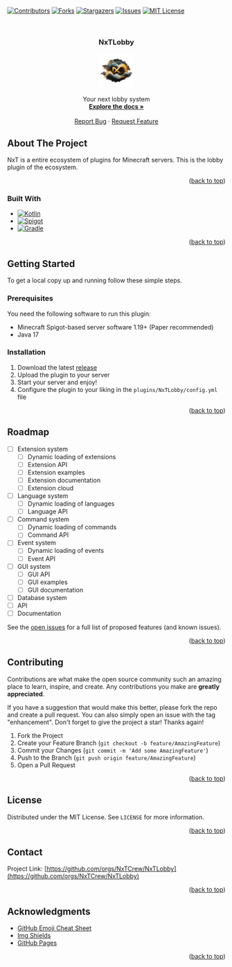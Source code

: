 <!-- Template for readme used: https://github.com/othneildrew/Best-README-Template -->
<a name="readme-top"></a>

<!-- PROJECT SHIELDS -->
<!--
*** I'm using markdown "reference style" links for readability.
*** Reference links are enclosed in brackets [ ] instead of parentheses ( ).
*** See the bottom of this document for the declaration of the reference variables
*** for contributors-url, forks-url, etc. This is an optional, concise syntax you may use.
*** https://www.markdownguide.org/basic-syntax/#reference-style-links
-->
[![Contributors][contributors-shield]][contributors-url]
[![Forks][forks-shield]][forks-url]
[![Stargazers][stars-shield]][stars-url]
[![Issues][issues-shield]][issues-url]
[![MIT License][license-shield]][license-url]



<!-- PROJECT LOGO -->
<br />
<div align="center">
<h3 align="center">NxTLobby</h3>

  <a href="https://github.com/orgs/NxTCrew/NxTLobby">
    <img src="images/nxtlogo-nobg.png" alt="Logo" width="80" height="80">
  </a>

  <p align="center">
    Your next lobby system
    <br />
    <a href="https://github.com/orgs/NxTCrew/NxTLobby/wiki"><strong>Explore the docs »</strong></a>
    <br />
    <br />
    <a href="https://github.com/orgs/NxTCrew/NxTLobby/issues">Report Bug</a>
    ·
    <a href="https://github.com/orgs/NxTCrew/NxTLobby/issues">Request Feature</a>
  </p>
</div>



<!-- ABOUT THE PROJECT -->
## About The Project

NxT is a entire ecosystem of plugins for Minecraft servers. This is the lobby plugin of the ecosystem.

<p align="right">(<a href="#readme-top">back to top</a>)</p>



### Built With

* [![Kotlin][Kotlin]][Kotlin-url]
* [![Spigot][Spigot]][Spigot-url]
* [![Gradle][Gradle]][Gradle-url]

<p align="right">(<a href="#readme-top">back to top</a>)</p>



<!-- GETTING STARTED -->
## Getting Started

To get a local copy up and running follow these simple steps.

### Prerequisites

You need the following software to run this plugin:
* Minecraft Spigot-based server software 1.19+ (Paper recommended)
* Java 17

### Installation

1. Download the latest [release](releases)
2. Upload the plugin to your server
3. Start your server and enjoy!
4. Configure the plugin to your liking in the `plugins/NxTLobby/config.yml` file

<p align="right">(<a href="#readme-top">back to top</a>)</p>



<!-- ROADMAP -->
## Roadmap

- [ ] Extension system
  - [ ] Dynamic loading of extensions
  - [ ] Extension API
  - [ ] Extension examples
  - [ ] Extension documentation
  - [ ] Extension cloud
- [ ] Language system
  - [ ] Dynamic loading of languages
  - [ ] Language API
- [ ] Command system
  - [ ] Dynamic loading of commands
  - [ ] Command API
- [ ] Event system
  - [ ] Dynamic loading of events
  - [ ] Event API
- [ ] GUI system
    - [ ] GUI API
    - [ ] GUI examples
    - [ ] GUI documentation
- [ ] Database system
- [ ] API
- [ ] Documentation

See the [open issues](issues) for a full list of proposed features (and known issues).

<p align="right">(<a href="#readme-top">back to top</a>)</p>



<!-- CONTRIBUTING -->
## Contributing

Contributions are what make the open source community such an amazing place to learn, inspire, and create. Any contributions you make are **greatly appreciated**.

If you have a suggestion that would make this better, please fork the repo and create a pull request. You can also simply open an issue with the tag "enhancement".
Don't forget to give the project a star! Thanks again!

1. Fork the Project
2. Create your Feature Branch (`git checkout -b feature/AmazingFeature`)
3. Commit your Changes (`git commit -m 'Add some AmazingFeature'`)
4. Push to the Branch (`git push origin feature/AmazingFeature`)
5. Open a Pull Request

<p align="right">(<a href="#readme-top">back to top</a>)</p>



<!-- LICENSE -->
## License

Distributed under the MIT License. See `LICENSE` for more information.

<p align="right">(<a href="#readme-top">back to top</a>)</p>



<!-- CONTACT -->
## Contact

Project Link: [https://github.com/orgs/NxTCrew/NxTLobby](https://github.com/orgs/NxTCrew/NxTLobby)

<p align="right">(<a href="#readme-top">back to top</a>)</p>



<!-- ACKNOWLEDGMENTS -->
## Acknowledgments

* [GitHub Emoji Cheat Sheet](https://www.webpagefx.com/tools/emoji-cheat-sheet)
* [Img Shields](https://shields.io)
* [GitHub Pages](https://pages.github.com)

<p align="right">(<a href="#readme-top">back to top</a>)</p>



<!-- MARKDOWN LINKS & IMAGES -->
<!-- https://www.markdownguide.org/basic-syntax/#reference-style-links -->
[contributors-shield]: https://img.shields.io/github/contributors/NxTCrew/NxTLobby.svg?style=for-the-badge
[contributors-url]: https://github.com/orgs/NxTCrew/NxTLobby/graphs/contributors
[forks-shield]: https://img.shields.io/github/forks/NxTCrew/NxTLobby.svg?style=for-the-badge
[forks-url]: https://github.com/NxTCrew/NxTLobby/network/members
[stars-shield]: https://img.shields.io/github/stars/NxTCrew/NxTLobby.svg?style=for-the-badge
[stars-url]: https://github.com/NxTCrew/NxTLobby/stargazers
[issues-shield]: https://img.shields.io/github/issues/NxTCrew/NxTLobby.svg?style=for-the-badge
[issues-url]: https://github.com/NxTCrew/NxTLobby/issues
[license-shield]: https://img.shields.io/github/license/NxTCrew/NxTLobby.svg?style=for-the-badge
[license-url]: https://github.com/orgs/NxTCrew/NxTLobby/main/LICENSE

[Spigot]: https://img.shields.io/badge/Spigot-1.19+-green.svg?style=for-the-badge
[Spigot-url]: https://www.spigotmc.org/
[Kotlin]: https://img.shields.io/badge/Kotlin-1.8.0-blue.svg?style=for-the-badge
[Kotlin-url]: https://kotlinlang.org/
[Gradle]: https://img.shields.io/badge/Gradle-7.4.2-blue.svg?style=for-the-badge
[Gradle-url]: https://gradle.org/